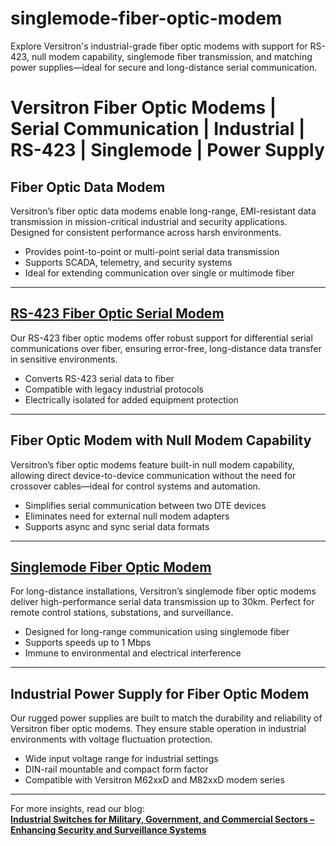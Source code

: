 # singlemode-fiber-optic-modem
Explore Versitron's industrial-grade fiber optic modems with support for RS-423, null modem capability, singlemode fiber transmission, and matching power supplies—ideal for secure and long-distance serial communication.

# Versitron Fiber Optic Modems | Serial Communication | Industrial | RS-423 | Singlemode | Power Supply

## Fiber Optic Data Modem

Versitron’s fiber optic data modems enable long-range, EMI-resistant data transmission in mission-critical industrial and security applications. Designed for consistent performance across harsh environments.

- Provides point-to-point or multi-point serial data transmission  
- Supports SCADA, telemetry, and security systems  
- Ideal for extending communication over single or multimode fiber  

---

## [RS-423 Fiber Optic Serial Modem](https://www.versitron.com/products/industrial-fiber-optic-micromodems-m82xxd)

Our RS-423 fiber optic modems offer robust support for differential serial communications over fiber, ensuring error-free, long-distance data transfer in sensitive environments.

- Converts RS-423 serial data to fiber  
- Compatible with legacy industrial protocols  
- Electrically isolated for added equipment protection  

---

## Fiber Optic Modem with Null Modem Capability

Versitron’s fiber optic modems feature built-in null modem capability, allowing direct device-to-device communication without the need for crossover cables—ideal for control systems and automation.

- Simplifies serial communication between two DTE devices  
- Eliminates need for external null modem adapters  
- Supports async and sync serial data formats  

---

## [Singlemode Fiber Optic Modem](https://www.versitron.com/products/industrial-fiber-optic-micromodems-m62xxd)

For long-distance installations, Versitron’s singlemode fiber optic modems deliver high-performance serial data transmission up to 30km. Perfect for remote control stations, substations, and surveillance.

- Designed for long-range communication using singlemode fiber  
- Supports speeds up to 1 Mbps  
- Immune to environmental and electrical interference  

---

## Industrial Power Supply for Fiber Optic Modem

Our rugged power supplies are built to match the durability and reliability of Versitron fiber optic modems. They ensure stable operation in industrial environments with voltage fluctuation protection.

- Wide input voltage range for industrial settings  
- DIN-rail mountable and compact form factor  
- Compatible with Versitron M62xxD and M82xxD modem series  

---

For more insights, read our blog:  
**[Industrial Switches for Military, Government, and Commercial Sectors – Enhancing Security and Surveillance Systems](https://www.versitron.com/blogs/post/industrial-switches-for-military-government-and-commercial-sectors-enhancing-security-and-surveillance-systems)**
